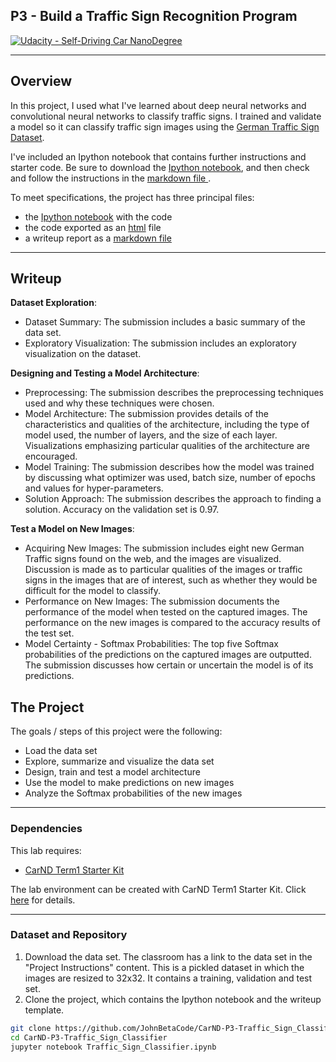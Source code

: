 ## P3 - Build a Traffic Sign Recognition Program
[![Udacity - Self-Driving Car NanoDegree](https://s3.amazonaws.com/udacity-sdc/github/shield-carnd.svg)](http://www.udacity.com/drive)

---
Overview
---
In this project, I used what I've learned about deep neural networks and convolutional neural networks to classify traffic signs. I trained and validate a model so it can classify traffic sign images using the [German Traffic Sign Dataset](http://benchmark.ini.rub.de/?section=gtsrb&subsection=dataset).

I've included an Ipython notebook that contains further instructions and starter code. Be sure to download the [Ipython notebook](https://github.com/JohnBetaCode/CarND-P3-Traffic_Sign_Classifier/blob/master/Traffic_Sign_Classifier.ipynb), and then check and follow the instructions in the [markdown file ](https://github.com/JohnBetaCode/CarND-P3-Traffic_Sign_Classifier/blob/master/Traffic_Sign_Classifier.md). 

To meet specifications, the project has three principal files: 
* the [Ipython notebook](https://github.com/JohnBetaCode/CarND-P3-Traffic_Sign_Classifier/blob/master/Traffic_Sign_Classifier.ipynb)  with the code
* the code exported as an [html](https://github.com/JohnBetaCode/CarND-P3-Traffic_Sign_Classifier/blob/master/Traffic_Sign_Classifier.html)  file
* a writeup report as a [markdown file](https://github.com/JohnBetaCode/CarND-P3-Traffic_Sign_Classifier/blob/master/Traffic_Sign_Classifier.md) 

---
Writeup
---
**Dataset Exploration**:  
* Dataset Summary: The submission includes a basic summary of the data set.
* Exploratory Visualization: The submission includes an exploratory visualization on the dataset.

**Designing and Testing a Model Architecture**:
* Preprocessing: The submission describes the preprocessing techniques used and why these techniques were chosen.
* Model Architecture: The submission provides details of the characteristics and qualities of the architecture, including the type of model used, the number of layers, and the size of each layer. Visualizations emphasizing particular qualities of the architecture are encouraged.
* Model Training: The submission describes how the model was trained by discussing what optimizer was used, batch size, number of epochs and values for hyper-parameters.
* Solution Approach: The submission describes the approach to finding a solution. Accuracy on the validation set is 0.97.

**Test a Model on New Images**:
* Acquiring New Images: The submission includes eight new German Traffic signs found on the web, and the images are visualized. Discussion is made as to particular qualities of the images or traffic signs in the images that are of interest, such as whether they would be difficult for the model to classify.
* Performance on New Images: The submission documents the performance of the model when tested on the captured images. The performance on the new images is compared to the accuracy results of the test set.
* Model Certainty - Softmax Probabilities: The top five Softmax probabilities of the predictions on the captured images are outputted. The submission discusses how certain or uncertain the model is of its predictions.

The Project
---
The goals / steps of this project were the following:
* Load the data set
* Explore, summarize and visualize the data set
* Design, train and test a model architecture
* Use the model to make predictions on new images
* Analyze the Softmax probabilities of the new images

---
### Dependencies
This lab requires:

* [CarND Term1 Starter Kit](https://github.com/udacity/CarND-Term1-Starter-Kit)

The lab environment can be created with CarND Term1 Starter Kit. Click [here](https://github.com/udacity/CarND-Term1-Starter-Kit/blob/master/README.md) for details.

---
### Dataset and Repository

1. Download the data set. The classroom has a link to the data set in the "Project Instructions" content. This is a pickled dataset in which  the images are resized to 32x32. It contains a training, validation and test set.
2. Clone the project, which contains the Ipython notebook and the writeup template.
```sh
git clone https://github.com/JohnBetaCode/CarND-P3-Traffic_Sign_Classifier.git
cd CarND-P3-Traffic_Sign_Classifier
jupyter notebook Traffic_Sign_Classifier.ipynb
```

